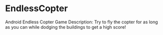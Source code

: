 # EndlessCopter
Android Endless Copter Game
Description:
Try to fly the copter for as long as you can while dodging the buildings to get a high score!

